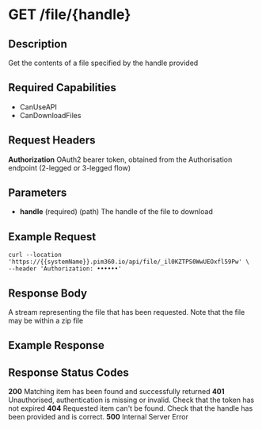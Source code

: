 # GET /file/{handle}

## Description
Get the contents of a file specified by the handle provided

## Required Capabilities
* CanUseAPI
* CanDownloadFiles
## Request Headers

**Authorization** OAuth2 bearer token, obtained from the Authorisation endpoint (2-legged or 3-legged flow)

## Parameters
* **handle** (required) (path) The handle of the file to download

## Example Request
```
curl --location 'https://{{systemName}}.pim360.io/api/file/_il0KZTPS0WwUEOxfl59Pw' \
--header 'Authorization: ••••••'
```

## Response Body
A stream representing the file that has been requested. Note that the file may be within a zip file

## Example Response


## Response Status Codes
**200** Matching item has been found and successfully returned
**401** Unauthorised, authentication is missing or invalid. Check that the token has not expired
**404** Requested item can't be found. Check that the handle has been provided and is correct.
**500** Internal Server Error


